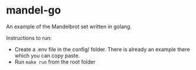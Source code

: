 # mandel-go

An example of the Mandelbrot set written in golang.

Instructions to run:
 * Create a .env file in the config/ folder. There is already an example there which you can copy paste.
 * Run `make run` from the root folder
